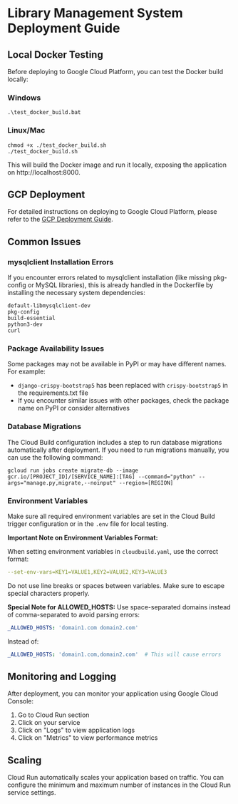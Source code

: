 # Library Management System Deployment Guide

## Local Docker Testing

Before deploying to Google Cloud Platform, you can test the Docker build locally:

### Windows

```
.\test_docker_build.bat
```

### Linux/Mac

```
chmod +x ./test_docker_build.sh
./test_docker_build.sh
```

This will build the Docker image and run it locally, exposing the application on http://localhost:8000.

## GCP Deployment

For detailed instructions on deploying to Google Cloud Platform, please refer to the [GCP Deployment Guide](./GCP_DEPLOYMENT.md).

## Common Issues

### mysqlclient Installation Errors

If you encounter errors related to mysqlclient installation (like missing pkg-config or MySQL libraries), this is already handled in the Dockerfile by installing the necessary system dependencies:

```
default-libmysqlclient-dev
pkg-config
build-essential
python3-dev
curl
```

### Package Availability Issues

Some packages may not be available in PyPI or may have different names. For example:

- `django-crispy-bootstrap5` has been replaced with `crispy-bootstrap5` in the requirements.txt file
- If you encounter similar issues with other packages, check the package name on PyPI or consider alternatives

### Database Migrations

The Cloud Build configuration includes a step to run database migrations automatically after deployment. If you need to run migrations manually, you can use the following command:

```
gcloud run jobs create migrate-db --image gcr.io/[PROJECT_ID]/[SERVICE_NAME]:[TAG] --command="python" --args="manage.py,migrate,--noinput" --region=[REGION]
```

### Environment Variables

Make sure all required environment variables are set in the Cloud Build trigger configuration or in the `.env` file for local testing.

**Important Note on Environment Variables Format:**

When setting environment variables in `cloudbuild.yaml`, use the correct format:
```yaml
--set-env-vars=KEY1=VALUE1,KEY2=VALUE2,KEY3=VALUE3
```

Do not use line breaks or spaces between variables. Make sure to escape special characters properly.

**Special Note for ALLOWED_HOSTS:**
Use space-separated domains instead of comma-separated to avoid parsing errors:
```yaml
_ALLOWED_HOSTS: 'domain1.com domain2.com'
```
Instead of:
```yaml
_ALLOWED_HOSTS: 'domain1.com,domain2.com'  # This will cause errors
```

## Monitoring and Logging

After deployment, you can monitor your application using Google Cloud Console:

1. Go to Cloud Run section
2. Click on your service
3. Click on "Logs" to view application logs
4. Click on "Metrics" to view performance metrics

## Scaling

Cloud Run automatically scales your application based on traffic. You can configure the minimum and maximum number of instances in the Cloud Run service settings.